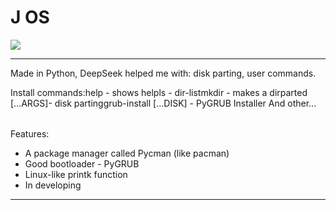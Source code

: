 

# J OS

[![](https://img.shields.io/badge/License-MIT-yellow.svg)](https://opensource.org/licenses/MIT)
****
Made in Python, DeepSeek helped me with: disk parting, user commands.
<table>
<tbody>Install commands:</tbody>
<tr>help - shows help</tr>
<tr>ls - dir-list</tr>
<tr>mkdir - makes a dir</tr>
<tr>parted [...ARGS]- disk parting</tr>
<tr>grub-install [...DISK] - PyGRUB Installer</tr>
And other...
</table>
Features:
<ul>
<li>A package manager called Pycman (like pacman)</li>
<li>Good bootloader - PyGRUB</li>
<li>Linux-like printk function</li>
<li>In developing</li>
</ul>

****